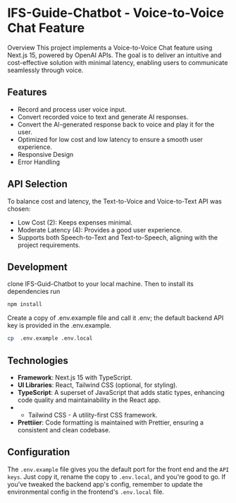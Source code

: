 # IFS-Guide-Chatbot - Voice-to-Voice Chat Feature

Overview This project implements a Voice-to-Voice Chat feature using Next.js 15,
powered by OpenAI APIs. The goal is to deliver an intuitive and cost-effective
solution with minimal latency, enabling users to communicate seamlessly through
voice.

## Features

- Record and process user voice input.
- Convert recorded voice to text and generate AI responses.
- Convert the AI-generated response back to voice and play it for the user.
- Optimized for low cost and low latency to ensure a smooth user experience.
- Responsive Design
- Error Handling

## API Selection

To balance cost and latency, the Text-to-Voice and Voice-to-Text API was chosen:

- Low Cost (2): Keeps expenses minimal.
- Moderate Latency (4): Provides a good user experience.
- Supports both Speech-to-Text and Text-to-Speech, aligning with the project
  requirements.

## Development

clone IFS-Guid-Chatbot to your local machine. Then to install its dependencies
run

```sh
npm install
```

Create a copy of .env.example file and call it .env; the default backend API key
is provided in the .env.example.

```sh
cp  .env.example .env.local
```

## Technologies

- **Framework**: Next.js 15 with TypeScript.
- **UI Libraries**: React, Tailwind CSS (optional, for styling).
- **TypeScript**: A superset of JavaScript that adds static types, enhancing
  code quality and maintainability in the React app.
- - Tailwind CSS - A utility-first CSS framework.
- **Prettiier**: Code formatting is maintained with Prettier, ensuring a
  consistent and clean codebase.

## Configuration

The `.env.example` file gives you the default port for the front end and the
`API keys`. Just copy it, rename the copy to `.env.local`, and you're good to
go. If you've tweaked the backend app's config, remember to update the
environmental config in the frontend's `.env.local` file.
